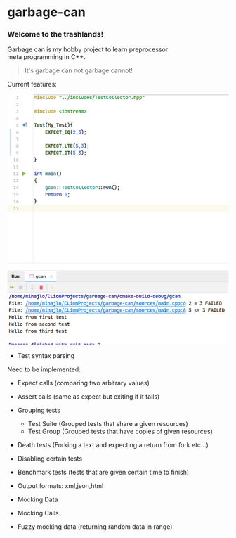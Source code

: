 # garbage-can
### Welcome to the trashlands!  
Garbage can is my hobby project to learn preprocessor  
meta programming in C++.  
> It's garbage can not garbage cannot!

Current features:

![initial work logging](showcase_images/first_example.png)

* Test syntax parsing

Need to be implemented:

* Expect calls (comparing two arbitrary values)
* Assert calls (same as expect but exiting if it fails)
* Grouping tests
  * Test Suite (Grouped tests that share a given resources)
  * Test Group (Grouped tests that have copies of given resources)
* Death tests (Forking a text and expecting a return from fork etc...)
* Disabling certain tests
* Benchmark tests (tests that are given certain time to finish)
* Output formats: xml,json,html  
  
* Mocking Data
* Mocking Calls
* Fuzzy mocking data (returning random data in range)